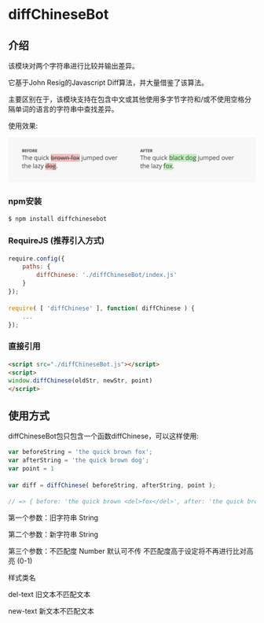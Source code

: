 diffChineseBot
===========

## 介绍
该模块对两个字符串进行比较并输出差异。

它基于John Resig的Javascript Diff算法，并大量借鉴了该算法。

主要区别在于，该模块支持在包含中文或其他使用多字节字符和/或不使用空格分隔单词的语言的字符串中查找差异。

使用效果:

![Image text](./diff-example.png)


### npm安装

```bash
$ npm install diffchinesebot
```

### RequireJS (推荐引入方式)
```javascript
require.config({
	paths: {
		diffChinese: './diffChineseBot/index.js'
	}
});

require( [ 'diffChinese' ], function( diffChinese ) {
	...
});

```

### 直接引用
```html
<script src="./diffChineseBot.js"></script>
<script>
window.diffChinese(oldStr, newStr, point)
</script>
```

## 使用方式

diffChineseBot包只包含一个函数diffChinese，可以这样使用:
```javascript
var beforeString = 'the quick brown fox';
var afterString = 'the quick brown dog';
var point = 1

var diff = diffChinese( beforeString, afterString, point );

// => { before: 'the quick brown <del>fox</del>', after: 'the quick brown <ins>dog</ins>' }
```

第一个参数：旧字符串	String

第二个参数：新字符串	String

第三个参数：不匹配度 	Number 默认可不传 不匹配度高于设定将不再进行比对高亮 (0-1)

样式类名

del-text  旧文本不匹配文本

new-text  新文本不匹配文本
